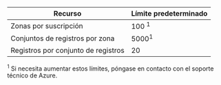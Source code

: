 
| Recurso | Límite predeterminado |
| --- | --- |
| Zonas por suscripción |100 <sup>1</sup> |
| Conjuntos de registros por zona |5000<sup>1</sup> |
| Registros por conjunto de registros |20 |

<sup>1</sup> Si necesita aumentar estos límites, póngase en contacto con el soporte técnico de Azure.

<!---HONumber=AcomDC_0413_2016-->